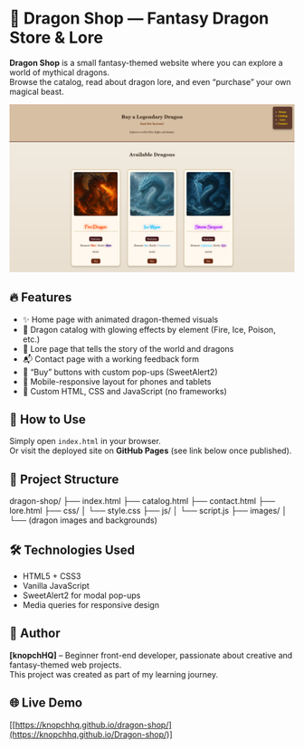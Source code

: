 # 🐉 Dragon Shop — Fantasy Dragon Store & Lore

**Dragon Shop** is a small fantasy-themed website where you can explore a world of mythical dragons.  
Browse the catalog, read about dragon lore, and even “purchase” your own magical beast.

![Preview](images/preview.png)

## 🔥 Features

- ✨ Home page with animated dragon-themed visuals
- 🐲 Dragon catalog with glowing effects by element (Fire, Ice, Poison, etc.)
- 📖 Lore page that tells the story of the world and dragons
- 📬 Contact page with a working feedback form
- 🛒 “Buy” buttons with custom pop-ups (SweetAlert2)
- 📱 Mobile-responsive layout for phones and tablets
- 🎨 Custom HTML, CSS and JavaScript (no frameworks)

## 🚀 How to Use

Simply open `index.html` in your browser.  
Or visit the deployed site on **GitHub Pages** (see link below once published).

## 📁 Project Structure

dragon-shop/
├── index.html
├── catalog.html
├── contact.html
├── lore.html
├── css/
│ └── style.css
├── js/
│ └── script.js
├── images/
│ └── (dragon images and backgrounds)

## 🛠️ Technologies Used

- HTML5 + CSS3
- Vanilla JavaScript
- SweetAlert2 for modal pop-ups
- Media queries for responsive design

## 👤 Author

**[knopchHQ]** – Beginner front-end developer, passionate about creative and fantasy-themed web projects.  
This project was created as part of my learning journey.

## 🌐 Live Demo

[[https://knopchhq.github.io/dragon-shop/](https://knopchhq.github.io/Dragon-shop/)]


